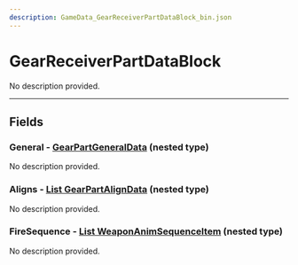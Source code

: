 ```yaml
---
description: GameData_GearReceiverPartDataBlock_bin.json
---
```


# GearReceiverPartDataBlock

No description provided.

***

## Fields

### General - [GearPartGeneralData](../../nested-types/gearpartgeneraldata.md) (nested type)

No description provided.

### Aligns - [List GearPartAlignData](../../nested-types/gearpartaligndata.md) (nested type)

No description provided.

### FireSequence - [List WeaponAnimSequenceItem](../../nested-types/weaponanimsequenceitem.md) (nested type)

No description provided.
